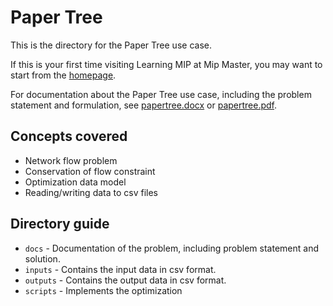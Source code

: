 # Paper Tree
This is the directory for the Paper Tree use case.

If this is your first time visiting Learning MIP 
at Mip Master, you may want to start from the 
[homepage](https://mip-master.github.io/learning_mip/).

For documentation about the Paper Tree use case, 
including the problem statement and formulation, see 
[papertree.docx](
/docs/papertree.docx)
or 
[papertree.pdf](
/docs/papertree.pdf).

## Concepts covered
- Network flow problem
- Conservation of flow constraint
- Optimization data model
- Reading/writing data to csv files

## Directory guide
* `docs` - Documentation of the problem, including 
   problem statement and solution.
* `inputs` - Contains the input data in csv format.
* `outputs` - Contains the output data in csv format.
* `scripts` - Implements the optimization

